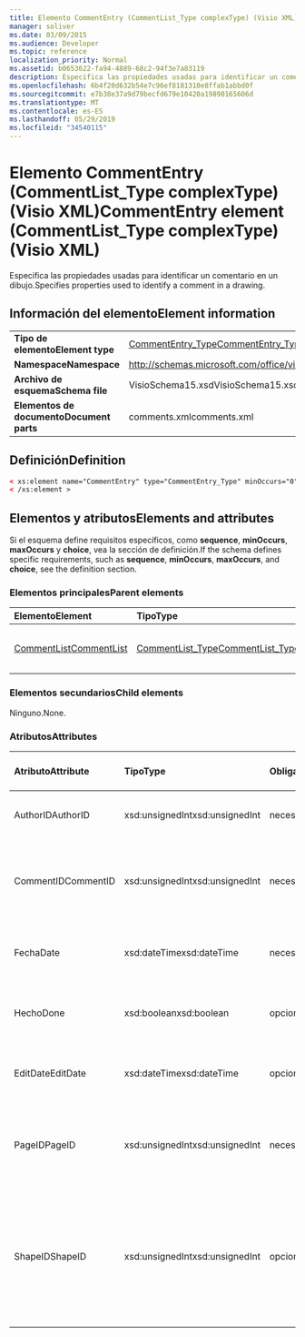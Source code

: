 ```yaml
---
title: Elemento CommentEntry (CommentList_Type complexType) (Visio XML)
manager: soliver
ms.date: 03/09/2015
ms.audience: Developer
ms.topic: reference
localization_priority: Normal
ms.assetid: b0653622-fa94-4889-68c2-94f3e7a83119
description: Especifica las propiedades usadas para identificar un comentario en un dibujo.
ms.openlocfilehash: 6b4f20d632b54e7c96ef8181310e8ffab1abbd0f
ms.sourcegitcommit: e7b38e37a9d79becfd679e10420a19890165606d
ms.translationtype: MT
ms.contentlocale: es-ES
ms.lasthandoff: 05/29/2019
ms.locfileid: "34540115"
---
```

# <a name="commententry-element-commentlist_type-complextype-visio-xml"></a><span data-ttu-id="51fe8-103">Elemento CommentEntry (CommentList_Type complexType) (Visio XML)</span><span class="sxs-lookup"><span data-stu-id="51fe8-103">CommentEntry element (CommentList_Type complexType) (Visio XML)</span></span>

<span data-ttu-id="51fe8-104">Especifica las propiedades usadas para identificar un comentario en un dibujo.</span><span class="sxs-lookup"><span data-stu-id="51fe8-104">Specifies properties used to identify a comment in a drawing.</span></span>
  
## <a name="element-information"></a><span data-ttu-id="51fe8-105">Información del elemento</span><span class="sxs-lookup"><span data-stu-id="51fe8-105">Element information</span></span>

|||
|:-----|:-----|
|<span data-ttu-id="51fe8-106">**Tipo de elemento**</span><span class="sxs-lookup"><span data-stu-id="51fe8-106">**Element type**</span></span> <br/> |[<span data-ttu-id="51fe8-107">CommentEntry_Type</span><span class="sxs-lookup"><span data-stu-id="51fe8-107">CommentEntry_Type</span></span>](commententry_type-complextypevisio-xml.md) <br/> |
|<span data-ttu-id="51fe8-108">**Namespace**</span><span class="sxs-lookup"><span data-stu-id="51fe8-108">**Namespace**</span></span> <br/> |http://schemas.microsoft.com/office/visio/2012/main  <br/> |
|<span data-ttu-id="51fe8-109">**Archivo de esquema**</span><span class="sxs-lookup"><span data-stu-id="51fe8-109">**Schema file**</span></span> <br/> |<span data-ttu-id="51fe8-110">VisioSchema15.xsd</span><span class="sxs-lookup"><span data-stu-id="51fe8-110">VisioSchema15.xsd</span></span>  <br/> |
|<span data-ttu-id="51fe8-111">**Elementos de documento**</span><span class="sxs-lookup"><span data-stu-id="51fe8-111">**Document parts**</span></span> <br/> |<span data-ttu-id="51fe8-112">comments.xml</span><span class="sxs-lookup"><span data-stu-id="51fe8-112">comments.xml</span></span>  <br/> |
   
## <a name="definition"></a><span data-ttu-id="51fe8-113">Definición</span><span class="sxs-lookup"><span data-stu-id="51fe8-113">Definition</span></span>

```XML
< xs:element name="CommentEntry" type="CommentEntry_Type" minOccurs="0" maxOccurs="unbounded" >
< /xs:element >
```

## <a name="elements-and-attributes"></a><span data-ttu-id="51fe8-114">Elementos y atributos</span><span class="sxs-lookup"><span data-stu-id="51fe8-114">Elements and attributes</span></span>

<span data-ttu-id="51fe8-115">Si el esquema define requisitos específicos, como **sequence**, **minOccurs**, **maxOccurs** y **choice**, vea la sección de definición.</span><span class="sxs-lookup"><span data-stu-id="51fe8-115">If the schema defines specific requirements, such as **sequence**, **minOccurs**, **maxOccurs**, and **choice**, see the definition section.</span></span> 
  
### <a name="parent-elements"></a><span data-ttu-id="51fe8-116">Elementos principales</span><span class="sxs-lookup"><span data-stu-id="51fe8-116">Parent elements</span></span>

|<span data-ttu-id="51fe8-117">**Elemento**</span><span class="sxs-lookup"><span data-stu-id="51fe8-117">**Element**</span></span>|<span data-ttu-id="51fe8-118">**Tipo**</span><span class="sxs-lookup"><span data-stu-id="51fe8-118">**Type**</span></span>|<span data-ttu-id="51fe8-119">**Descripción**</span><span class="sxs-lookup"><span data-stu-id="51fe8-119">**Description**</span></span>|
|:-----|:-----|:-----|
|[<span data-ttu-id="51fe8-120">CommentList</span><span class="sxs-lookup"><span data-stu-id="51fe8-120">CommentList</span></span>](commentlist-element-comments_type-complextypevisio-xml.md) <br/> |[<span data-ttu-id="51fe8-121">CommentList_Type</span><span class="sxs-lookup"><span data-stu-id="51fe8-121">CommentList_Type</span></span>](commentlist_type-complextypevisio-xml.md) <br/> |<span data-ttu-id="51fe8-122">Especifica los comentarios de un dibujo.</span><span class="sxs-lookup"><span data-stu-id="51fe8-122">Specifies the comments in a drawing.</span></span>  <br/> |
   
### <a name="child-elements"></a><span data-ttu-id="51fe8-123">Elementos secundarios</span><span class="sxs-lookup"><span data-stu-id="51fe8-123">Child elements</span></span>

<span data-ttu-id="51fe8-124">Ninguno.</span><span class="sxs-lookup"><span data-stu-id="51fe8-124">None.</span></span>
  
### <a name="attributes"></a><span data-ttu-id="51fe8-125">Atributos</span><span class="sxs-lookup"><span data-stu-id="51fe8-125">Attributes</span></span>

|<span data-ttu-id="51fe8-126">**Atributo**</span><span class="sxs-lookup"><span data-stu-id="51fe8-126">**Attribute**</span></span>|<span data-ttu-id="51fe8-127">**Tipo**</span><span class="sxs-lookup"><span data-stu-id="51fe8-127">**Type**</span></span>|<span data-ttu-id="51fe8-128">**Obligatorio**</span><span class="sxs-lookup"><span data-stu-id="51fe8-128">**Required**</span></span>|<span data-ttu-id="51fe8-129">**Descripción**</span><span class="sxs-lookup"><span data-stu-id="51fe8-129">**Description**</span></span>|<span data-ttu-id="51fe8-130">**Posibles valores**</span><span class="sxs-lookup"><span data-stu-id="51fe8-130">**Possible values**</span></span>|
|:-----|:-----|:-----|:-----|:-----|
|<span data-ttu-id="51fe8-131">AuthorID</span><span class="sxs-lookup"><span data-stu-id="51fe8-131">AuthorID</span></span>  <br/> |<span data-ttu-id="51fe8-132">xsd:unsignedInt</span><span class="sxs-lookup"><span data-stu-id="51fe8-132">xsd:unsignedInt</span></span>  <br/> |<span data-ttu-id="51fe8-133">necesario</span><span class="sxs-lookup"><span data-stu-id="51fe8-133">required</span></span>  <br/> |<span data-ttu-id="51fe8-134">Valor único que identifica al autor.</span><span class="sxs-lookup"><span data-stu-id="51fe8-134">A one-based value that identifies the author.</span></span>  <br/> |<span data-ttu-id="51fe8-135">Valores del tipo xsd:unsignedInt.</span><span class="sxs-lookup"><span data-stu-id="51fe8-135">Values of the xsd:unsignedInt type.</span></span>  <br/> |
|<span data-ttu-id="51fe8-136">CommentID</span><span class="sxs-lookup"><span data-stu-id="51fe8-136">CommentID</span></span>  <br/> |<span data-ttu-id="51fe8-137">xsd:unsignedInt</span><span class="sxs-lookup"><span data-stu-id="51fe8-137">xsd:unsignedInt</span></span>  <br/> |<span data-ttu-id="51fe8-138">necesario</span><span class="sxs-lookup"><span data-stu-id="51fe8-138">required</span></span>  <br/> |<span data-ttu-id="51fe8-139">Valor único que identifica el comentario en una página de dibujo.</span><span class="sxs-lookup"><span data-stu-id="51fe8-139">A unique value that identifies the comment in a drawing page.</span></span>  <br/> |<span data-ttu-id="51fe8-140">Valores del tipo xsd:unsignedInt.</span><span class="sxs-lookup"><span data-stu-id="51fe8-140">Values of the xsd:unsignedInt type.</span></span>  <br/> |
|<span data-ttu-id="51fe8-141">Fecha</span><span class="sxs-lookup"><span data-stu-id="51fe8-141">Date</span></span>  <br/> |<span data-ttu-id="51fe8-142">xsd:dateTime</span><span class="sxs-lookup"><span data-stu-id="51fe8-142">xsd:dateTime</span></span>  <br/> |<span data-ttu-id="51fe8-143">necesario</span><span class="sxs-lookup"><span data-stu-id="51fe8-143">required</span></span>  <br/> |<span data-ttu-id="51fe8-144">Especifica cuándo se creó un comentario.</span><span class="sxs-lookup"><span data-stu-id="51fe8-144">Specifies when a comment was created.</span></span>  <br/> |<span data-ttu-id="51fe8-145">Valores del tipo xsd:dateTime.</span><span class="sxs-lookup"><span data-stu-id="51fe8-145">Values of the xsd:dateTime type.</span></span>  <br/> |
|<span data-ttu-id="51fe8-146">Hecho</span><span class="sxs-lookup"><span data-stu-id="51fe8-146">Done</span></span>  <br/> |<span data-ttu-id="51fe8-147">xsd:boolean</span><span class="sxs-lookup"><span data-stu-id="51fe8-147">xsd:boolean</span></span>  <br/> |<span data-ttu-id="51fe8-148">opcional</span><span class="sxs-lookup"><span data-stu-id="51fe8-148">optional</span></span>  <br/> |<span data-ttu-id="51fe8-149">Especifica el estado actual del comentario.</span><span class="sxs-lookup"><span data-stu-id="51fe8-149">Specifies the current state of the comment.</span></span>  <br/> |<span data-ttu-id="51fe8-150">Valores del tipo xsd:boolean.</span><span class="sxs-lookup"><span data-stu-id="51fe8-150">Values of the xsd:boolean type.</span></span>  <br/> |
|<span data-ttu-id="51fe8-151">EditDate</span><span class="sxs-lookup"><span data-stu-id="51fe8-151">EditDate</span></span>  <br/> |<span data-ttu-id="51fe8-152">xsd:dateTime</span><span class="sxs-lookup"><span data-stu-id="51fe8-152">xsd:dateTime</span></span>  <br/> |<span data-ttu-id="51fe8-153">opcional</span><span class="sxs-lookup"><span data-stu-id="51fe8-153">optional</span></span>  <br/> |<span data-ttu-id="51fe8-154">Especifica cuándo se cambió por última vez un comentario.</span><span class="sxs-lookup"><span data-stu-id="51fe8-154">Specifies when a comment was last changed.</span></span>  <br/> |<span data-ttu-id="51fe8-155">Valores del tipo xsd:dateTime.</span><span class="sxs-lookup"><span data-stu-id="51fe8-155">Values of the xsd:dateTime type.</span></span>  <br/> |
|<span data-ttu-id="51fe8-156">PageID</span><span class="sxs-lookup"><span data-stu-id="51fe8-156">PageID</span></span>  <br/> |<span data-ttu-id="51fe8-157">xsd:unsignedInt</span><span class="sxs-lookup"><span data-stu-id="51fe8-157">xsd:unsignedInt</span></span>  <br/> |<span data-ttu-id="51fe8-158">necesario</span><span class="sxs-lookup"><span data-stu-id="51fe8-158">required</span></span>  <br/> |<span data-ttu-id="51fe8-159">Valor que identifica la página de dibujo en la que se encuentra el comentario.</span><span class="sxs-lookup"><span data-stu-id="51fe8-159">A value that identifies the drawing page the comment is on.</span></span>  <br/> |<span data-ttu-id="51fe8-160">Valores del tipo xsd:unsignedInt.</span><span class="sxs-lookup"><span data-stu-id="51fe8-160">Values of the xsd:unsignedInt type.</span></span>  <br/> |
|<span data-ttu-id="51fe8-161">ShapeID</span><span class="sxs-lookup"><span data-stu-id="51fe8-161">ShapeID</span></span>  <br/> |<span data-ttu-id="51fe8-162">xsd:unsignedInt</span><span class="sxs-lookup"><span data-stu-id="51fe8-162">xsd:unsignedInt</span></span>  <br/> |<span data-ttu-id="51fe8-163">opcional</span><span class="sxs-lookup"><span data-stu-id="51fe8-163">optional</span></span>  <br/> |<span data-ttu-id="51fe8-164">Valor que identifica la forma en la que está el comentario.</span><span class="sxs-lookup"><span data-stu-id="51fe8-164">A value that identifies the shape the comment is on.</span></span> <span data-ttu-id="51fe8-165">Si no se especifica Ningún ShapeID, el comentario hace referencia a la página de dibujo.</span><span class="sxs-lookup"><span data-stu-id="51fe8-165">If no ShapeID is specified, the comment refers to the drawing page.</span></span>  <br/> |<span data-ttu-id="51fe8-166">Valores del tipo xsd:unsignedInt.</span><span class="sxs-lookup"><span data-stu-id="51fe8-166">Values of the xsd:unsignedInt type.</span></span>  <br/> |
   

